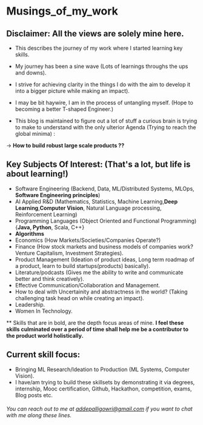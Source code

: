 # Musings_of_my_work

## Disclaimer: All the views are solely mine here.

- This describes the journey of my work where I started learning key skills.
- My journey has been a sine wave (Lots of learnings throughs the ups and downs).
- I strive for achieving clarity in the things I do with the aim to develop it into a bigger picture while making an impact).
- I may be bit haywire, I am in the process of untangling myself. (Hope to becoming a better T-shaped Engineer.)

- This blog is maintained to figure out a lot of stuff a curious brain is trying to make to understand with the only ulterior Agenda (Trying to reach the global minima) :
 
 -> **How to build robust large scale products ??**
 
 ## Key Subjects Of Interest: (That's a lot, but life is about learning!)
 
 - Software Engineering (Backend, Data, ML/Distributed Systems, MLOps, **Software Engineering principles**)
 - AI Applied R&D (Mathematics, Statistics, Machine Learning,**Deep Learning**,**Computer Vision**, Natural Language processing, Reinforcement Learning)
 - Programming Languages (Object Oriented and Functional Programming){**Java, Python**, Scala, C++}
 - **Algorithms**
 - Economics (How Markets/Societies/Companies Operate?)
 - Finance (How stock markets and business models of companies work? Venture Capitalism, Investment Strategies).
 - Product Management (Ideation of product ideas, Long term roadmap of a product, learn to build startups(products) basically).
 - Literature/podcasts (Gives me the ability to write and communicate better and think creatively).
 - Effective Communication/Collaboration and Management.
 - How to deal with Uncertainity and abstractness in the world? (Taking challenging task head on while creating an impact).
 - Leadership.
 - Women In Technology.


** Skills that are in bold, are the depth focus areas of mine.
**I feel these skills culminated over a period of time shall help me be a contributor to the product world holistically.**




## Current skill focus:

- Bringing ML Research/Ideation to Production (ML Systems, Computer Vision).
- I have/am trying to build these skillsets by demonstrating it via degrees, internship, Mooc certification, Github, Hackathon, competition, exams, Blog posts etc.

###### You can reach out to me at addepalligowri@gmail.com if you want to chat with me along these lines.





 
 
 
 
